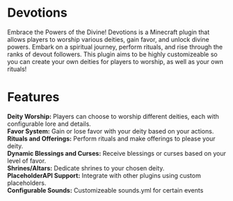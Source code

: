 # Devotions
Embrace the Powers of the Divine!
Devotions is a Minecraft plugin that allows players to worship various deities, gain favor, and unlock divine powers. Embark on a spiritual journey, perform rituals, and rise through the ranks of devout followers. This plugin aims to be highly customizeable so you can create your own deities for players to worship, as well as your own rituals!

# Features
**Deity Worship:** Players can choose to worship different deities, each with configurable lore and details.<br>
**Favor System:** Gain or lose favor with your deity based on your actions.<br>
**Rituals and Offerings:** Perform rituals and make offerings to please your deity.<br>
**Dynamic Blessings and Curses:** Receive blessings or curses based on your level of favor.<br>
**Shrines/Altars:** Dedicate shrines to your chosen deity.<br>
**PlaceholderAPI Support:** Integrate with other plugins using custom placeholders.<br>
**Configurable Sounds:** Customizeable sounds.yml for certain events
